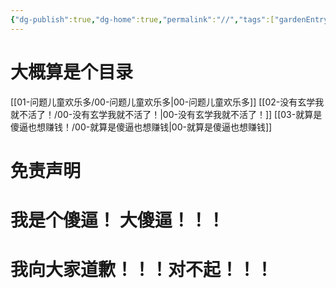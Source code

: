 ```yaml
---
{"dg-publish":true,"dg-home":true,"permalink":"//","tags":["gardenEntry"],"dgPassFrontmatter":true,"created":"2024-11-30T18:05:50.906+08:00","updated":"2024-11-30T20:00:51.702+08:00"}
---
```


# 大概算是个目录

[[01-问题儿童欢乐多/00-问题儿童欢乐多\|00-问题儿童欢乐多]]
[[02-没有玄学我就不活了！/00-没有玄学我就不活了！\|00-没有玄学我就不活了！]]
[[03-就算是傻逼也想赚钱！/00-就算是傻逼也想赚钱\|00-就算是傻逼也想赚钱]]

# 免责声明

# 我是个傻逼！ 大傻逼！！！
# 我向大家道歉！！！对不起！！！